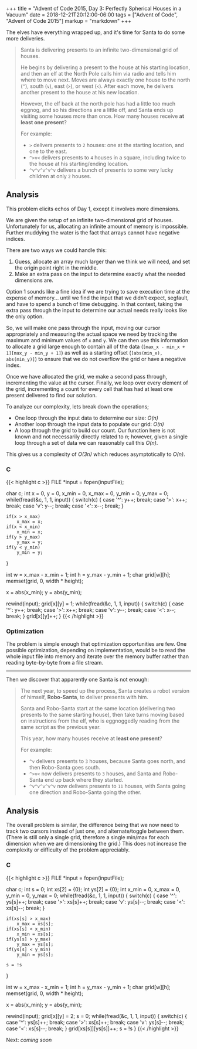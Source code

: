 +++
title = "Advent of Code 2015, Day 3: Perfectly Spherical Houses in a Vacuum"
date = 2018-12-21T20:12:00-06:00
tags = ["Advent of Code", "Advent of Code 2015"]
markup = "markdown"
+++

The elves have everything wrapped up, and it's time for Santa to do some more deliveries.

> Santa is delivering presents to an infinite two-dimensional grid of houses.
> 
> He begins by delivering a present to the house at his starting location, and then an elf at the North Pole calls him via radio and tells him where to move next. Moves are always exactly one house to the north (`^`), south (`v`), east (`>`), or west (`<`). After each move, he delivers another present to the house at his new location.
> 
> However, the elf back at the north pole has had a little too much eggnog, and so his directions are a little off, and Santa ends up visiting some houses more than once. How many houses receive __at least one present__?
> 
> For example:
> 
> * `>` delivers presents to `2` houses: one at the starting location, and one to the east.
> * `^>v<` delivers presents to `4` houses in a square, including twice to the house at his starting/ending location.
> * `^v^v^v^v^v` delivers a bunch of presents to some very lucky children at only `2` houses.


## Analysis

<!--more-->
This problem elicits echos of Day 1, except it involves more dimensions.

We are given the setup of an infinite two-dimensional grid of houses. Unfortunately for us, allocating an infinite amount of memory is impossible. Further muddying the water is the fact that arrays cannot have negative indices.

There are two ways we could handle this:

1. Guess, allocate an array much larger than we think we will need, and set the origin point right in the middle.
2. Make an extra pass on the input to determine exactly what the needed dimensions are.

Option 1 sounds like a fine idea if we are trying to save execution time at the expense of memory... until we find the input that we didn't expect, segfault, and have to spend a bunch of time debugging. In that context, taking the extra pass through the input to determine our actual needs really looks like the only option.

So, we will make one pass through the input, moving our cursor appropriately and measuring the actual space we need by tracking the maximum and minimum values of `x` and `y`. We can then use this information to allocate a grid large enough to contain all of the data (`[max_x - min_x + 1][max_y - min_y + 1]`) as well as a starting offset (`[abs(min_x), abs(min_y)]`) to ensure that we do not overflow the grid or have a negative index.

Once we have allocated the grid, we make a second pass through, incrementing the value at the cursor. Finally, we loop over every element of the grid, incrementing a count for every cell that has had at least one present delivered to find our solution.

To analyze our complexity, lets break down the operations;

* One loop through the input data to determine our size: _O(n)_
* Another loop through the input data to populate our grid: _O(n)_
* A loop through the grid to build our count. Our function here is not known and not necessarily directly related to _n_; however, given a single loop through a set of data we can reasonably call this _O(n)_.

This gives us a complexity of _O(3n)_ which reduces asymptotically to _O(n)_.

### C
{{< highlight c >}}
FILE *input = fopen(inputFile);

char c;
int x = 0, y = 0, x_min = 0, x_max = 0, y_min = 0, y_max = 0;
while(fread(&c, 1, 1, input)) {
    switch(c) {
    case '^':
        y++;
        break;
    case '>':
        x++;
        break;
    case 'v':
        y--;
        break;
    case '<':
        x--;
        break;
    }

    if(x > x_max)
        x_max = x;
    if(x < x_min)
        x_min = x;
    if(y > y_max)
        y_max = y;
    if(y < y_min)
        y_min = y;
}

int w = x_max - x_min + 1;
int h = y_max - y_min + 1;
char grid[w][h];
memset(grid, 0, width * height);

x = abs(x_min);
y = abs(y_min);

rewind(input);
grid[x][y] = 1;
while(fread(&c, 1, 1, input)) {
    switch(c) {
    case '^':
        y++;
        break;
    case '>':
        x++;
        break;
    case 'v':
        y--;
        break;
    case '<':
        x--;
        break;
    }
    grid[x][y]++;
}
{{< /highlight >}}

### Optimization
The problem is simple enough that optimization opportunities are few. One possible optimization, depending on implementation, would be to read the whole input file into memory and iterate over the memory buffer rather than reading byte-by-byte from a file stream.

---

Then we discover that apparently one Santa is not enough:

> The next year, to speed up the process, Santa creates a robot version of himself, __Robo-Santa__, to deliver presents with him.
> 
> Santa and Robo-Santa start at the same location (delivering two presents to the same starting house), then take turns moving based on instructions from the elf, who is eggnoggedly reading from the same script as the previous year.
> 
> This year, how many houses receive at __least one present__?
> 
> For example:
> 
> * `^v` delivers presents to `3` houses, because Santa goes north, and then Robo-Santa goes south.
> * `^>v<` now delivers presents to `3` houses, and Santa and Robo-Santa end up back where they started.
> * `^v^v^v^v^v` now delivers presents to `11` houses, with Santa going one direction and Robo-Santa going the other.

## Analysis

The overall problem is similar, the difference being that we now need to track two cursors instead of just one, and alternate/toggle between them. (There is still only a single grid, therefore a single min/max for each dimension when we are dimensioning the grid.) This does not increase the complexity or difficulty of the problem appreciably.

### C
{{< highlight c >}}
FILE *input = fopen(inputFile);

char c;
int s = 0;
int xs[2] = {0};
int ys[2] = {0};
int x_min = 0, x_max = 0, y_min = 0, y_max = 0;
while(fread(&c, 1, 1, input)) {
    switch(c) {
    case '^':
        ys[s]++;
        break;
    case '>':
        xs[s]++;
        break;
    case 'v':
        ys[s]--;
        break;
    case '<':
        xs[s]--;
        break;
    }

    if(xs[s] > x_max)
        x_max = xs[s];
    if(xs[s] < x_min)
        x_min = xs[s];
    if(ys[s] > y_max)
        y_max = ys[s];
    if(ys[s] < y_min)
        y_min = ys[s];

    s = !s
}

int w = x_max - x_min + 1;
int h = y_max - y_min + 1;
char grid[w][h];
memset(grid, 0, width * height);

x = abs(x_min);
y = abs(y_min);

rewind(input);
grid[x][y] = 2;
s = 0;
while(fread(&c, 1, 1, input)) {
    switch(c) {
    case '^':
        ys[s]++;
        break;
    case '>':
        xs[s]++;
        break;
    case 'v':
        ys[s]--;
        break;
    case '<':
        xs[s]--;
        break;
    }
    grid[xs[s]][ys[s]]++;
    s = !s
}
{{< /highlight >}}

Next: _coming soon_